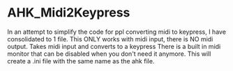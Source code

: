 # AHK_Midi2Keypress
In an attempt to simplify the code for ppl converting midi to keypress, I have consolidated to 1 file.
This ONLY works with midi input, there is NO midi output.
Takes midi input and converts to a keypress
There is a built in midi monitor that can be disabled when you don't need it anymore.
This will create a .ini file with the same name as the ahk file.
